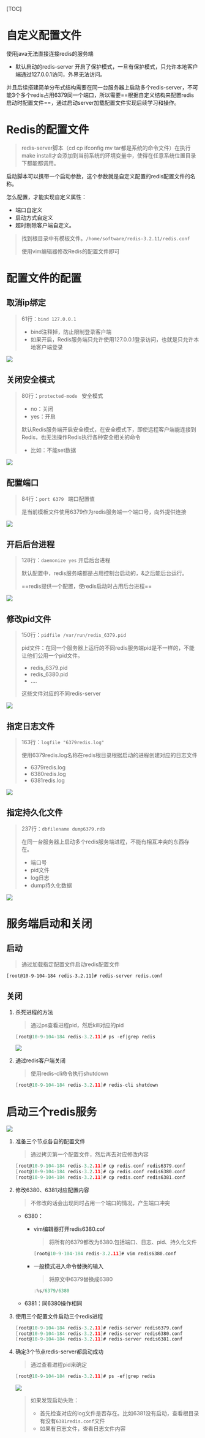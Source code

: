 [TOC]

# 自定义配置文件

使用java无法直接连接redis的服务端

- 默认启动的redis-server 开启了保护模式，一旦有保护模式，只允许本地客户端通过127.0.0.1访问，外界无法访问。

并且后续搭建简单分布式结构需要在同一台服务器上启动多个redis-server，不可能3个多个redis占用6379同一个端口，所以需要==根据自定义结构来配置redis启动时配置文件==，通过启动server加载配置文件实现后续学习和操作。

# Redis的配置文件

> redis-server脚本（cd cp ifconfig mv tar都是系统的命令文件）在执行make install才会添加到当前系统的环境变量中，使得在任意系统位置目录下都能都调用。

启动脚本可以携带一个启动参数，这个参数就是自定义配置的redis配置文件的名称。

怎么配置，才能实现自定义属性：

- 端口自定义
- 启动方式自定义
- 超时剔除客户端自定义。

> 找到根目录中有模板文件。`/home/software/redis-3.2.11/redis.conf`
>
> 使用vim编辑器修改Redis的配置文件即可



# 配置文件的配置



## 取消ip绑定

> 61行：`bind 127.0.0.1`
>
> - bind注释掉，防止限制登录客户端
> - 如果开启，Redis服务端只允许使用127.0.0.1登录访问，也就是只允许本地客户端登录

![](https://note.youdao.com/yws/api/personal/file/A9797F728A0E4C6C89DE1468CCA559C6?method=download&shareKey=965667bd877762e9f81484c5a338afec)



## 关闭安全模式

> 80行：`protected-mode ` 安全模式
>
> - no：关闭
> - yes：开启
>
> 默认Redis服务端开启安全模式，在安全模式下，即使远程客户端能连接到Redis，也无法操作Redis执行各种安全相关的命令
>
> - 比如：不能set数据

![](https://note.youdao.com/yws/api/personal/file/A11582E1DDCF4E299F17B2B91E94F4CF?method=download&shareKey=c2eb2b873c0a956a698d2f03b594f61b)



## 配置端口

> 84行：`port 6379 ` 端口配置值
>
> 是当前模板文件使用6379作为redis服务端一个端口号，向外提供连接

![](https://note.youdao.com/yws/api/personal/file/3E23ECDC13A34474BD7ACE89EAC2A029?method=download&shareKey=9802dccbdf92f87ac74d6cb4f661c5f4)



## 开启后台进程

> 128行：`daemonize yes`   开启后台进程
>
> 默认配置中，redis服务端都是占用控制台启动的，&之后能后台运行。
>
> ==redis提供一个配置，使redis启动时占用后台进程==

![](https://note.youdao.com/yws/api/personal/file/44AA604867114174AE7A62574216B698?method=download&shareKey=4b8eed72beb017c49ba43c01190b6de8)



## 修改pid文件

> 150行：`pidfile /var/run/redis_6379.pid`
>
> pid文件：在同一个服务器上运行的不同redis服务端pid是不一样的，不能让他们公用一个pid文件。
>
> - redis_6379.pid
> - redis_6380.pid
> - ....
>
> 这些文件对应的不同redis-server

![](https://note.youdao.com/yws/api/personal/file/46C8EEBBB262456AA0DC428654F0B007?method=download&shareKey=935c4ebe5cd8ef3e5608a7f661b0c683)



## 指定日志文件

> 163行：`logfile "6379redis.log"`
>
> 使用6379redis.log名称在redis根目录根据启动的进程创建对应的日志文件
>
> - 6379redis.log
> - 6380redis.log
> - 6381redis.log

![](https://note.youdao.com/yws/api/personal/file/38B59FD05F7D45698A70A27FCF1B4F06?method=download&shareKey=97ce31bdb6db9b03ec41ea052b54fdc1)



## 指定持久化文件

> 237行：`dbfilename dump6379.rdb`
>
> 在同一台服务器上启动多个redis服务端进程，不能有相互冲突的东西存在。
>
> - 端口号
> - pid文件
> - log日志
> - dump持久化数据

![](https://note.youdao.com/yws/api/personal/file/19DDD1CC879E41539DF6C0ABECD0A3A3?method=download&shareKey=7a1b712161d2253f6cd2330144094f2c)



# 服务端启动和关闭

## 启动

> 通过加载指定配置文件启动redis配置文件

`[root@10-9-104-184 redis-3.2.11]# redis-server redis.conf`

## 关闭

1. 杀死进程的方法

   > 通过ps查看进程pid，然后kill对应的pid

   ```c
   [root@10-9-104-184 redis-3.2.11]# ps -ef|grep redis
   ```

   ![](https://note.youdao.com/yws/api/personal/file/5F560F75402349BB826887BE653F04B2?method=download&shareKey=462fbc232a52e5a1c56140d02fc183e6)

2. 通过redis客户端关闭

   > 使用redis-cli命令执行shutdown

   ```c
   [root@10-9-104-184 redis-3.2.11]# redis-cli shutdown
   ```





# 启动三个redis服务

![](https://note.youdao.com/yws/api/personal/file/031D0EB004E749CE855E559DFECE26CD?method=download&shareKey=ab92fa835c03144ce2900400cdf16fc3)

1. 准备三个节点各自的配置文件

   > 通过拷贝第一个配置文件，然后再去对应修改内容

   ```c
   [root@10-9-104-184 redis-3.2.11]# cp redis.conf redis6379.conf
   [root@10-9-104-184 redis-3.2.11]# cp redis.conf redis6380.conf
   [root@10-9-104-184 redis-3.2.11]# cp redis.conf redis6381.conf
   ```

2. 修改6380、6381对应配置内容

   > 不修改的话会出现同时占用一个端口的情况，产生端口冲突

   - 6380：

     - vim编辑器打开redis6380.cof

       > 将所有的6379都改为6380.包括端口、日志、pid、持久化文件

       ```c
       [root@10-9-104-184 redis-3.2.11]# vim redis6380.conf 
       ```

     - 一般模式进入命令替换的输入

       >  将原文中6379替换成6380

       ```c
       :%s/6379/6380
       ```

   - 6381：同6380操作相同

3. 使用三个配置文件启动三个redis进程

   ```c
   [root@10-9-104-184 redis-3.2.11]# redis-server redis6379.conf
   [root@10-9-104-184 redis-3.2.11]# redis-server redis6380.conf
   [root@10-9-104-184 redis-3.2.11]# redis-server redis6381.conf
   ```

4. 确定3个节点redis-server都启动成功

   > 通过查看进程pid来确定

   ```c
   [root@10-9-104-184 redis-3.2.11]# ps -ef|grep redis
   ```

   ![](https://note.youdao.com/yws/api/personal/file/70C16A5E9ED5441691E50A9C03D96264?method=download&shareKey=ab0e9146e5aef381673687486a87e85f)

   > 如果发现启动失败：
   >
   > - 首先检查对应的log文件是否存在。比如6381没有启动，查看根目录有没有`6381redis.conf`文件
   > - 如果有日志文件，查看日志文件内容